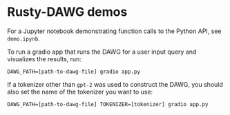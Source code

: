 # Rusty-DAWG demos

For a Jupyter notebook demonstrating function calls to the Python API, see `demo.ipynb`.

To run a gradio app that runs the DAWG for a user input query and visualizes the results, run:

```shell
DAWG_PATH=[path-to-dawg-file] gradio app.py
```

If a tokenizer other than `gpt-2` was used to construct the DAWG, you should also set the name of the tokenizer you want to use:

```shell
DAWG_PATH=[path-to-dawg-file] TOKENIZER=[tokenizer] gradio app.py
```
